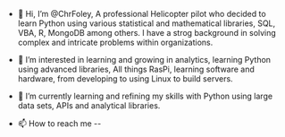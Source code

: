 - 👋 Hi, I’m @ChrFoley, A professional Helicopter pilot who decided to learn Python using various statistical and mathematical libraries, SQL, VBA, R, MongoDB among                   others. I have a strog background in solving complex and intricate problems within organizations. 

- 👀 I’m interested in learning and growing in analytics, learning Python using advanced libraries,
      All things RasPi, learning software and hardware, from developing to using Linux to build servers. 
      
- 🌱 I’m currently learning and refining my skills with Python using large data sets, APIs and analytical libraries.
- 📫 How to reach me --

<!---
ChrFoley/ChrFoley is a ✨ special ✨ repository because its `README.md` (this file) appears on your GitHub profile.
You can click the Preview link to take a look at your changes.
--->
